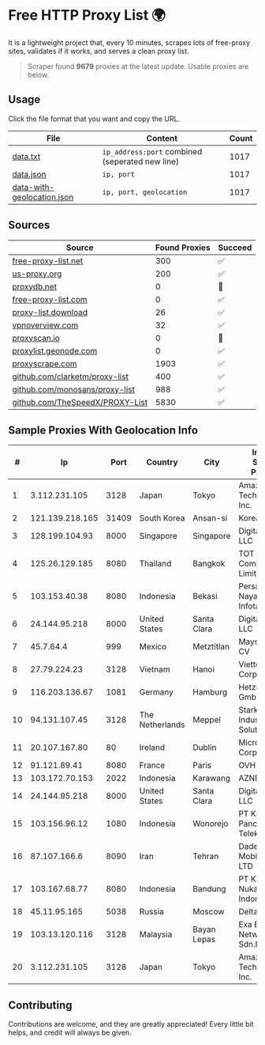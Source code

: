 
# Free HTTP Proxy List 🌍

It is a lightweight project that, every 10 minutes, scrapes lots of free-proxy sites, validates if it works, and serves a clean proxy list.


> Scraper found **9679** proxies at the latest update. Usable proxies are below.

## Usage

Click the file format that you want and copy the URL.


|File|Content|Count|
|----|-------|-----|
|[data.txt](https://raw.githubusercontent.com/themiralay/Proxy-List-World/master/data.txt)|`ip_address:port` combined (seperated new line)|1017|
|[data.json](https://raw.githubusercontent.com/themiralay/Proxy-List-World/master/data.json)|`ip, port`|1017|
|[data-with-geolocation.json](https://raw.githubusercontent.com/themiralay/Proxy-List-World/master/data-with-geolocation.json)|`ip, port, geolocation`|1017|

## Sources

|Source|Found Proxies|Succeed|
|------|-------------|-------|
|[free-proxy-list.net](https://free-proxy-list.net)|300|✅|
|[us-proxy.org](https://www.us-proxy.org)|200|✅|
|[proxydb.net](http://proxydb.net)|0|🚫|
|[free-proxy-list.com](https://free-proxy-list.com/?page=&port=&type%5B%5D=http&type%5B%5D=https&up_time=0&search=Search)|0|✅|
|[proxy-list.download](https://www.proxy-list.download/HTTP)|26|✅|
|[vpnoverview.com](https://vpnoverview.com/privacy/anonymous-browsing/free-proxy-servers)|32|✅|
|[proxyscan.io](https://www.proxyscan.io)|0|🚫|
|[proxylist.geonode.com](https://proxylist.geonode.com/api/proxy-list?limit=300&page=1&sort_by=lastChecked&sort_type=desc&protocols=http,https)|0|✅|
|[proxyscrape.com](https://api.proxyscrape.com/v2/?request=displayproxies&protocol=http&timeout=10000&country=all&ssl=all&anonymity=all)|1903|✅|
|[github.com/clarketm/proxy-list](https://raw.githubusercontent.com/clarketm/proxy-list/master/proxy-list-raw.txt)|400|✅|
|[github.com/monosans/proxy-list](https://raw.githubusercontent.com/monosans/proxy-list/main/proxies/http.txt)|988|✅|
|[github.com/TheSpeedX/PROXY-List](https://raw.githubusercontent.com/TheSpeedX/PROXY-List/master/http.txt)|5830|✅|


## Sample Proxies With Geolocation Info

|#|Ip|Port|Country|City|Internet Service Provider|
|-|--|----|-------|----|-------------------------|
|1|3.112.231.105|3128|Japan|Tokyo|Amazon Technologies Inc.|
|2|121.139.218.165|31409|South Korea|Ansan-si|Korea Telecom|
|3|128.199.104.93|8000|Singapore|Singapore|DigitalOcean, LLC|
|4|125.26.129.185|8080|Thailand|Bangkok|TOT Public Company Limited|
|5|103.153.40.38|8080|Indonesia|Bekasi|Persada Nayaka Infotama|
|6|24.144.95.218|8000|United States|Santa Clara|DigitalOcean, LLC|
|7|45.7.64.4|999|Mexico|Metztitlan|Maysnet SA De CV|
|8|27.79.224.23|3128|Vietnam|Hanoi|Viettel Corporation|
|9|116.203.136.67|1081|Germany|Hamburg|Hetzner Online GmbH|
|10|94.131.107.45|3128|The Netherlands|Meppel|Stark Industries Solutions LTD|
|11|20.107.167.80|80|Ireland|Dublin|Microsoft Corporation|
|12|91.121.89.41|8080|France|Paris|OVH SAS|
|13|103.172.70.153|2022|Indonesia|Karawang|AZNET|
|14|24.144.95.218|8000|United States|Santa Clara|DigitalOcean, LLC|
|15|103.156.96.12|1080|Indonesia|Wonorejo|PT Karya Panca Telekomunikasi|
|16|87.107.166.6|8090|Iran|Tehran|Dade Pardazi Mobinhost Co LTD|
|17|103.167.68.77|8080|Indonesia|Bandung|PT Kataji Nukami Indonesia|
|18|45.11.95.165|5038|Russia|Moscow|Delta Ltd|
|19|103.13.120.116|3128|Malaysia|Bayan Lepas|Exa Bytes Network Sdn.Bhd.|
|20|3.112.231.105|3128|Japan|Tokyo|Amazon Technologies Inc.|



## Contributing

Contributions are welcome, and they are greatly appreciated! Every
little bit helps, and credit will always be given.

